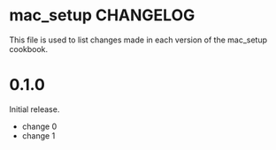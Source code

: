 # mac_setup CHANGELOG

This file is used to list changes made in each version of the mac_setup cookbook.

# 0.1.0

Initial release.

- change 0
- change 1

